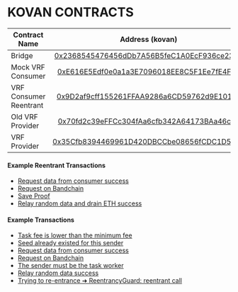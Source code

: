 # KOVAN CONTRACTS

| Contract Name   |      Address (kovan)     |
|----------|:-------------:|
| Bridge |  [0x2368545476456dDb7A56B5feC1A0EcF936ce2374](https://kovan.etherscan.io/address/0x2368545476456dDb7A56B5feC1A0EcF936ce2374#code) |
| Mock VRF Consumer | [0xE616E5Edf0e0a1a3E7096018EE8C5F1Ee7fE4F1e](https://kovan.etherscan.io/address/0xE616E5Edf0e0a1a3E7096018EE8C5F1Ee7fE4F1e#code) |
| VRF Consumer Reentrant |   [0x9D2af9cff155261FFAA9286a6CD59762d9E1016a](https://kovan.etherscan.io/address/0x9D2af9cff155261FFAA9286a6CD59762d9E1016a#code)   |
| Old VRF Provider |   [0x70fd2c39eFFCc304fAa6cfb342A64173BAa46c6a](https://kovan.etherscan.io/address/0x70fd2c39eFFCc304fAa6cfb342A64173BAa46c6a#code)   |
| VRF Provider |   [0x35Cfb8394469961D420DBCCbe08656fCDC1D52b5](https://kovan.etherscan.io/address/0x35Cfb8394469961D420DBCCbe08656fCDC1D52b5#code)   |


#### Example Reentrant Transactions

- [Request data from consumer success](https://kovan.etherscan.io/tx/0xe03f89f4b3eab2ade6bbc2f940debfc778607987caa6f0de5a6f63013b04ecf6)
- [Request on Bandchain](https://laozi-testnet4.cosmoscan.io/request/4937760)
- [Save Proof](https://kovan.etherscan.io/tx/0xa33ed2394504fc0ae3d856992fc104d4dc5cb740554321c345a16f7ebd91bc2e)
- [Relay random data and drain ETH success](https://kovan.etherscan.io/tx/0x17a41b8fec564e53f2bb0e308b102ea6965338c30a8db4e10e4a6c53ca358f2e)

#### Example Transactions

- [Task fee is lower than the minimum fee](https://kovan.etherscan.io/tx/0x7b0778922e42844b645d8f94363ca2eec2f7a600b52a0812383eb70e0e96b476)
- [Seed already existed for this sender](https://kovan.etherscan.io/tx/0xa2d324ecd9d4dc877bb0b956dff37c51184b0a2fc3e72628e1bd2d8ac8e707f9)
- [Request data from consumer success](https://kovan.etherscan.io/tx/0x7e2ed8f10a87a80f9c3f386d4b25714f14e42753bb43bb9ab8384796e4029657)
- [Request on Bandchain](https://laozi-testnet4.cosmoscan.io/request/4966119)
- [The sender must be the task worker](https://kovan.etherscan.io/tx/0xefe54ba2f10300b1c20094b6f974429f98e6ed1b9d1fc4fa908b4e0cbef71c6c)
- [Relay random data success](https://kovan.etherscan.io/tx/0x27e92776f85f7a47102d9d5c7a4b162d7657e1d1613a7a0b7acdecfaedf5a638)
- [Trying to re-entrance ➜ ReentrancyGuard: reentrant call](https://kovan.etherscan.io/tx/0x11d0bf550d9e189ce490e9339d0bfaedad0050b7a18fac52171860b920d52569)
